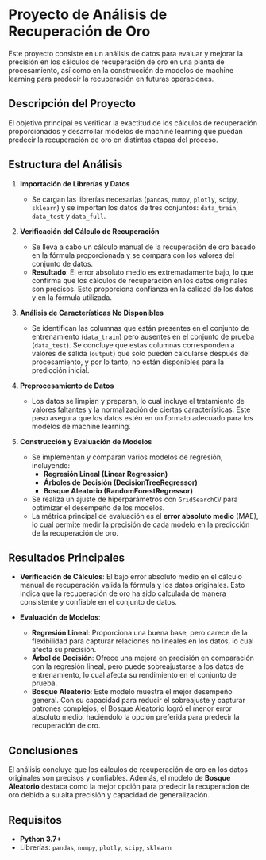 
# Proyecto de Análisis de Recuperación de Oro

Este proyecto consiste en un análisis de datos para evaluar y mejorar la precisión en los cálculos de recuperación de oro en una planta de procesamiento, así como en la construcción de modelos de machine learning para predecir la recuperación en futuras operaciones.

## Descripción del Proyecto

El objetivo principal es verificar la exactitud de los cálculos de recuperación proporcionados y desarrollar modelos de machine learning que puedan predecir la recuperación de oro en distintas etapas del proceso.

## Estructura del Análisis

1. **Importación de Librerías y Datos**
   - Se cargan las librerías necesarias (`pandas`, `numpy`, `plotly`, `scipy`, `sklearn`) y se importan los datos de tres conjuntos: `data_train`, `data_test` y `data_full`.

2. **Verificación del Cálculo de Recuperación**
   - Se lleva a cabo un cálculo manual de la recuperación de oro basado en la fórmula proporcionada y se compara con los valores del conjunto de datos.
   - **Resultado**: El error absoluto medio es extremadamente bajo, lo que confirma que los cálculos de recuperación en los datos originales son precisos. Esto proporciona confianza en la calidad de los datos y en la fórmula utilizada.

3. **Análisis de Características No Disponibles**
   - Se identifican las columnas que están presentes en el conjunto de entrenamiento (`data_train`) pero ausentes en el conjunto de prueba (`data_test`). Se concluye que estas columnas corresponden a valores de salida (`output`) que solo pueden calcularse después del procesamiento, y por lo tanto, no están disponibles para la predicción inicial.

4. **Preprocesamiento de Datos**
   - Los datos se limpian y preparan, lo cual incluye el tratamiento de valores faltantes y la normalización de ciertas características. Este paso asegura que los datos estén en un formato adecuado para los modelos de machine learning.

5. **Construcción y Evaluación de Modelos**
   - Se implementan y comparan varios modelos de regresión, incluyendo:
     - **Regresión Lineal (Linear Regression)**
     - **Árboles de Decisión (DecisionTreeRegressor)**
     - **Bosque Aleatorio (RandomForestRegressor)**
   - Se realiza un ajuste de hiperparámetros con `GridSearchCV` para optimizar el desempeño de los modelos.
   - La métrica principal de evaluación es el **error absoluto medio** (MAE), lo cual permite medir la precisión de cada modelo en la predicción de la recuperación de oro.

## Resultados Principales

- **Verificación de Cálculos**: El bajo error absoluto medio en el cálculo manual de recuperación valida la fórmula y los datos originales. Esto indica que la recuperación de oro ha sido calculada de manera consistente y confiable en el conjunto de datos.
  
- **Evaluación de Modelos**:
   - **Regresión Lineal**: Proporciona una buena base, pero carece de la flexibilidad para capturar relaciones no lineales en los datos, lo cual afecta su precisión.
   - **Árbol de Decisión**: Ofrece una mejora en precisión en comparación con la regresión lineal, pero puede sobreajustarse a los datos de entrenamiento, lo cual afecta su rendimiento en el conjunto de prueba.
   - **Bosque Aleatorio**: Este modelo muestra el mejor desempeño general. Con su capacidad para reducir el sobreajuste y capturar patrones complejos, el Bosque Aleatorio logró el menor error absoluto medio, haciéndolo la opción preferida para predecir la recuperación de oro.

## Conclusiones

El análisis concluye que los cálculos de recuperación de oro en los datos originales son precisos y confiables. Además, el modelo de **Bosque Aleatorio** destaca como la mejor opción para predecir la recuperación de oro debido a su alta precisión y capacidad de generalización.

## Requisitos

- **Python 3.7+**
- Librerías: `pandas`, `numpy`, `plotly`, `scipy`, `sklearn`

